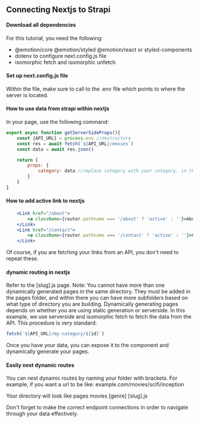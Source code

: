 ## Connecting Nextjs to Strapi

#### Download all dependencies
For this tutorial, you need the following:
* @emotion/core @emotion/styled @emotion/react or styled-components
* dotenv to configure next.config.js file
* isomorphic fetch and isomorphic unfetch

#### Set up next.config.js file
Within the file, make sure to call to the .env file which points to where the server is located.

#### How to use data from strapi within nextjs
In your page, use the following command:
```jsx
export async function getServerSideProps(){
    const {API_URL} = process.env //destructure
    const res = await fetch(`${API_URL}/movies`)
    const data = await res.json()

    return {
        props: {
            category: data //replace category with your category. in this example it's movies
        }
    }
}
```

#### How to add active link to nextjs
```jsx
    <Link href="/about">
        <a className={router.pathname === '/about' ? 'active' : ''}>About</a>
    </Link>
    <Link href="/contact">
        <a className={router.pathname === '/contact' ? 'active' : ''}>Contact</a>
    </Link>
```
Of course, if you are fetching your links from an API, you don't need to repeat these.

#### dynamic routing in nextjs
Refer to the [slug].js page. Note: You cannot have more than one dynamically generated pages in the same directory. They must be added in the pages folder, and within there you can have more subfolders based on what type of directory you are building. Dynamically generating pages depends on whether you are using static generation or serverside. In this example, we use serverside and isomorphic fetch to fetch the data from the API. This procedure is very standard:
```jsx
fetch(`${API_URL}/my-category/${id}`)
```
Once you have your data, you can expose it to the component and dynamically generate your pages.

#### Easily nest dynamic routes
You can nest dynamic routes by naming your folder with brackets. For example, if you want a url to be like:
example.com/movies/scifi/inception

Your directory will look like
pages
 movies
  [genre]
    [slug].js

Don't forget to make the correct endpoint connections in order to navigate through your data effectively.